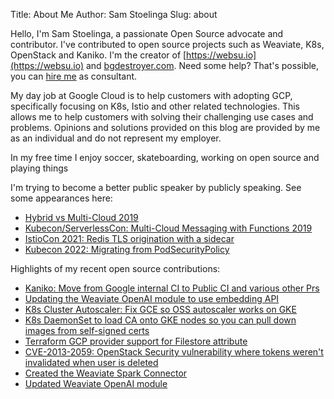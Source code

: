 Title: About Me
Author: Sam Stoelinga
Slug: about

Hello, I'm Sam Stoelinga, a passionate Open Source advocate and contributor.
I've contributed to open source projects such as Weaviate, K8s, OpenStack and Kaniko.
I'm the creator of [https://websu.io](https://websu.io) and [bgdestroyer.com](https://www.bgdestroyer.com).
Need some help? That's possible, you can [hire me](/pages/hire-me.html) as consultant.

My day job at Google Cloud is to help customers with adopting GCP, specifically focusing
on K8s, Istio and other related technologies. This allows me to help customers with solving
their challenging use cases and problems. Opinions and solutions provided on this blog
are provided by me as an individual and do not represent my employer.

In my free time I enjoy soccer, skateboarding, working on open source and playing things

I'm trying to become a better public speaker by publicly speaking. See some appearances here:

* [Hybrid vs Multi-Cloud 2019](https://youtu.be/F5JIJX6Ra8A)
* [Kubecon/ServerlessCon: Multi-Cloud Messaging with Functions 2019](https://youtu.be/GY0cHfDhpF4)
* [IstioCon 2021: Redis TLS origination with a sidecar](https://www.youtube.com/watch?v=N9rZ6Suk7so)
* [Kubecon 2022: Migrating from PodSecurityPolicy](https://www.youtube.com/watch?v=OIQrp_LyFDk)

Highlights of my recent open source contributions:

* [Kaniko: Move from Google internal CI to Public CI and various other Prs](https://github.com/GoogleContainerTools/kaniko/pulls?q=is%3Apr+author%3Asamos123+is%3Aclosed)
* [Updating the Weaviate OpenAI module to use embedding API](https://github.com/semi-technologies/weaviate/pull/2306)
* [K8s Cluster Autoscaler: Fix GCE so OSS autoscaler works on GKE](https://github.com/kubernetes/autoscaler/pull/3907)
* [K8s DaemonSet to load CA onto GKE nodes so you can pull down images from self-signed certs](https://github.com/samos123/gke-node-ca-importer)
* [Terraform GCP provider support for Filestore attribute](https://github.com/GoogleCloudPlatform/magic-modules/pull/5161)
* [CVE-2013-2059: OpenStack Security vulnerability where tokens weren't invalidated when user is deleted](https://bugzilla.redhat.com/show_bug.cgi?id=CVE-2013-2059)
* [Created the Weaviate Spark Connector](https://github.com/semi-technologies/weaviate-spark-connector)
* [Updated Weaviate OpenAI module](https://github.com/semi-technologies/weaviate/pull/2306)

